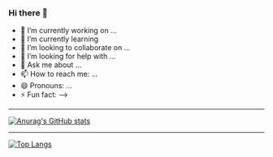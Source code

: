### Hi there 👋



- 🔭 I’m currently working on ...
- 🌱 I’m currently learning 
- 👯 I’m looking to collaborate on ...
- 🤔 I’m looking for help with ...
- 💬 Ask me about ...
- 📫 How to reach me: ...
- 😄 Pronouns: ...
- ⚡ Fun fact: 
-->

---

[![Anurag's GitHub stats](https://github-readme-stats.vercel.app/api?username=Dev-ops-true&hide=stars,contribs&show_icons=true&theme=radical)](https://github.com/anuraghazra/github-readme-stats)

---
[![Top Langs](https://github-readme-stats.vercel.app/api/top-langs/?username=Dev-ops-true)](https://github.com/anuraghazra/github-readme-stats)